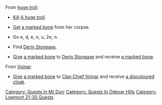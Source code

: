 From [huge troll](Huge_Troll "wikilink"):

-   [Kill](Kill "wikilink") [A huge troll](Huge_Troll "wikilink").

<!-- -->

-   [Get](Get "wikilink") [a marked
    bone](Marked_Bone_(1_of_2) "wikilink") from her corpse.

<!-- -->

-   Go e, d, e, n, u, 2e, n.

<!-- -->

-   Find [Derin Stoneaxe](Derin_Stoneaxe "wikilink").

<!-- -->

-   [Give](Give "wikilink") [a marked
    bone](Marked_Bone_(1_of_2) "wikilink") to [Derin
    Stoneaxe](Derin_Stoneaxe "wikilink") and receive [a marked
    bone](Marked_Bone_(2_of_2) "wikilink").

From [Voinar](Clan_Chief_Voinar "wikilink"):

-   [Give](Give "wikilink") [a marked
    bone](Marked_Bone_(2_of_2) "wikilink") to [Clan Chief
    Voinar](Clan_Chief_Voinar "wikilink") and receive [a discoloured
    cloak](Discoloured_Cloak "wikilink").

[Category: Quests In Mt Durr](Category:_Quests_In_Mt_Durr "wikilink")
[Category: Quests In Odevar
Hills](Category:_Quests_In_Odevar_Hills "wikilink") [Category: Lowmort
21-30 Quests](Category:_Lowmort_21-30_Quests "wikilink")
